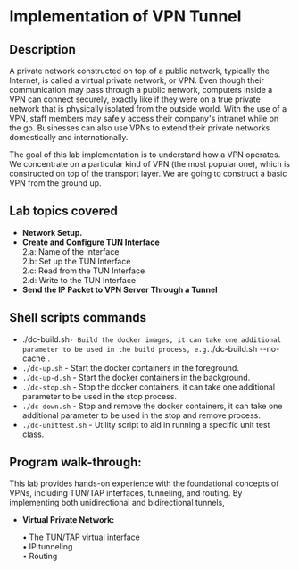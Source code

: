 <h1>Implementation of VPN Tunnel</h1>

<h2>Description</h2>
A private network constructed on top of a public network, typically the Internet, is called a virtual private network, or VPN. Even though their communication may pass through a public network, computers inside a VPN can connect securely, exactly like if they were on a true private network that is physically isolated from the outside world. With the use of a VPN, staff members may safely access their company's intranet while on the go. Businesses can also use VPNs to extend their private networks domestically and internationally.


The goal of this lab implementation is to understand how a VPN operates. We concentrate on a particular kind of VPN (the most popular one), which is constructed on top of the transport layer. We are going to construct a basic VPN from the ground up.
<br />


<h2> Lab topics covered</h2>

- <b>Network Setup.</b>
- <b>Create and Configure TUN Interface</b><br>
          2.a: Name of the Interface<br>
          2.b: Set up the TUN Interface<br>
          2.c: Read from the TUN Interface<br>
          2.d: Write to the TUN Interface<br>
- <b>Send the IP Packet to VPN Server Through a Tunnel</b>

<h2>Shell scripts commands</h2>

-   ./dc-build.sh` - Build the docker images, it can take one additional parameter to be used in the build process, e.g. `./dc-build.sh --no-cache`.
- `./dc-up.sh` - Start the docker containers in the foreground.
- `./dc-up-d.sh` - Start the docker containers in the background.
- `./dc-stop.sh` - Stop the docker containers, it can take one additional parameter to be used in the stop process.
- `./dc-down.sh` - Stop and remove the docker containers, it can take one additional parameter to be used in the stop and remove process.
- `./dc-unittest.sh` - Utility script to aid in running a specific unit test class.

<h2>Program walk-through:</h2>
This lab provides hands-on experience with the foundational concepts of VPNs, including TUN/TAP interfaces, tunneling, and routing. By implementing both unidirectional and bidirectional tunnels,

- <b>Virtual Private Network:</b><br>

   • The TUN/TAP virtual interface<br>
   • IP tunneling<br>
   • Routing<br>

